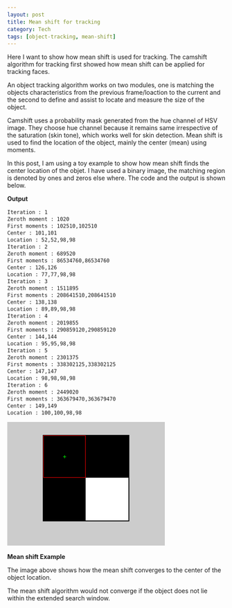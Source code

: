 ```yaml
---
layout: post
title: Mean shift for tracking
category: Tech
tags: [object-tracking, mean-shift]
---
```


Here I want to show how mean shift is used for tracking. The camshift algorithm for tracking first showed how mean shift can be applied for tracking faces. 

An object tracking algorithm works on two modules, one is matching the objects characteristics from the previous frame/loaction to the current and the second to define and assist to locate and measure the size of the object. 

Camshift uses a probability mask generated from the hue channel of HSV image. They choose hue channel because it remains same irrespective of the saturation (skin tone), which works well for skin detection. Mean shift is used to find the location of the object, mainly the center (mean) using moments.

In this post, I am using a toy example to show how mean shift finds the center location of the objet. I have used a binary image, the matching region is denoted by ones and zeros else where. The code and the output is shown below. 

<script src="https://gist.github.com/arccoder/22d0b9feb71a8ad3958a3811d1bed0b6.js"></script>

**Output**
```
Iteration : 1
Zeroth moment : 1020
First moments : 102510,102510
Center : 101,101
Location : 52,52,98,98
Iteration : 2
Zeroth moment : 689520
First moments : 86534760,86534760
Center : 126,126
Location : 77,77,98,98
Iteration : 3
Zeroth moment : 1511895
First moments : 208641510,208641510
Center : 138,138
Location : 89,89,98,98
Iteration : 4
Zeroth moment : 2019855
First moments : 290859120,290859120
Center : 144,144
Location : 95,95,98,98
Iteration : 5
Zeroth moment : 2301375
First moments : 338302125,338302125
Center : 147,147
Location : 98,98,98,98
Iteration : 6
Zeroth moment : 2449020
First moments : 363679470,363679470
Center : 149,149
Location : 100,100,98,98
```

![Mean Shift](https://raw.githubusercontent.com/arccoder/arccoder.github.io/master/blog/images/_posts/04_2016/meanshift.gif)

**Mean shift Example**

The image above shows how the mean shift converges to the center of the object location.

The mean shift algorithm would not converge if the object does not lie within the extended search window.
